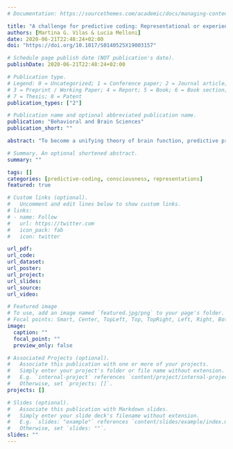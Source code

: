 ```yaml
---
# Documentation: https://sourcethemes.com/academic/docs/managing-content/

title: "A challenge for predictive coding: Representational or experiential diversity?"
authors: [Martina G. Vilas & Lucia Melloni]
date: 2020-06-21T22:48:24+02:00
doi: "https://doi.org/10.1017/S0140525X19003157"

# Schedule page publish date (NOT publication's date).
publishDate: 2020-06-21T22:48:24+02:00

# Publication type.
# Legend: 0 = Uncategorized; 1 = Conference paper; 2 = Journal article;
# 3 = Preprint / Working Paper; 4 = Report; 5 = Book; 6 = Book section;
# 7 = Thesis; 8 = Patent
publication_types: ["2"]

# Publication name and optional abbreviated publication name.
publication: "Behavioral and Brain Sciences"
publication_short: ""

abstract: "To become a unifying theory of brain function, predictive processing (PP) must accommodate its rich representational diversity. Gilead et al. claim such diversity requires a multi-process theory, and thus is out of reach for PP, which postulates a universal canonical computation. We contend this argument and instead propose that PP fails to account for the experiential level of representations."

# Summary. An optional shortened abstract.
summary: ""

tags: []
categories: [predictive-coding, consciousness, representations]
featured: true

# Custom links (optional).
#   Uncomment and edit lines below to show custom links.
# links:
# - name: Follow
#   url: https://twitter.com
#   icon_pack: fab
#   icon: twitter

url_pdf:
url_code:
url_dataset:
url_poster:
url_project:
url_slides:
url_source:
url_video:

# Featured image
# To use, add an image named `featured.jpg/png` to your page's folder. 
# Focal points: Smart, Center, TopLeft, Top, TopRight, Left, Right, BottomLeft, Bottom, BottomRight.
image:
  caption: ""
  focal_point: ""
  preview_only: false

# Associated Projects (optional).
#   Associate this publication with one or more of your projects.
#   Simply enter your project's folder or file name without extension.
#   E.g. `internal-project` references `content/project/internal-project/index.md`.
#   Otherwise, set `projects: []`.
projects: []

# Slides (optional).
#   Associate this publication with Markdown slides.
#   Simply enter your slide deck's filename without extension.
#   E.g. `slides: "example"` references `content/slides/example/index.md`.
#   Otherwise, set `slides: ""`.
slides: ""
---
```

